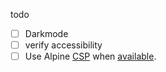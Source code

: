 todo

- [ ] Darkmode
- [ ] verify accessibility
- [ ] Use Alpine [CSP](https://alpinejs.dev/advanced/csp) when [available](https://github.com/alpinejs/alpine/pull/2619/files).